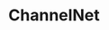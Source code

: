 ---
linkedin: https://linkedin.com/company/channelnet
logohandle: channelnet
sort: channelnet
title: ChannelNet
twitter: https://x.com/ChannelNet
website: https://www.channelnet.com/
---